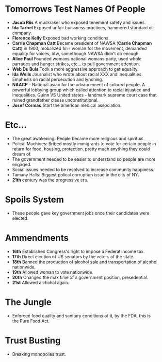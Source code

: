 # Tomorrows Test Names Of People
 - **Jacob Riis** A muckraker who exposed tenement safety and issues.
 - **Ida Tarbel** Exposed unfair buissness practices, hammered standard oil company.
 - **Florence Kelly** Exposed bad working conditions.
 - **Carrie Chapman Catt** Became president of NAWSA (**Carrie Chapman Catt**) in 1900, mobalized 1m+ woman for the movement, demanded equality for voices, btw, somethough NAWSA didn't do enough.
 - **Alice Paul** Founded womans national womans party, used whole parrades and hunger strikes, etc... to pull government attention.
 - **Web Du Buis** Took a more aggressive approach to get equality.
 - **Ida Wells** Journalist who wrote about racial XXX and inequalities. Emphesis on racial percecution and lynching.
 - **NAACP** - National asian for the advancement of colored people. A powerful lobbying group which called attention to racial injustice and inequalities. Guinn VS United states - landmark supreme court case that ruined grandfather clause unconstitutional.
 - **Josef Cormac** Start the american medical association.

# Etc...
 - The great awakening: People became more religious and spiritual.
 - Polical Machines: Bribed mostly immigrants to vote for certain people in return for food, housing, protection, pretty much anything they could dream of.
 - The government needed to be easier to understand so people are more engaged.
 - Social issues needed to be resolved to increase community happiness.
 - Tamany Halls: Biggest polical corruption issue in the city of NY.
 - **21th** century was the progressive era.

 # Spoils System
  - These people gave key government jobs once their candidates were elected.

# Ammendments
 - **16th** Established Congress's right to impose a Federal income tax.
 - **17th** Direct election of US senators by the voters of the state.
 - **18th** Banned the production of alcohol sale and transportation of alcohol nationwide.
 - **19th** Allowed woman to vote nationwide.
 - **20th** Changed the max time of a government position, presedential.
 - **21st** Allowed alchohal again.

# The Jungle
 - Enforced food quality and sanitary conditions of it, by the FDA, this is the Pure Food Act.

# Trust Busting
 - Breaking monopolies trust.
